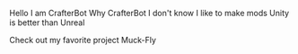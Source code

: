 Hello I am CrafterBot 
   Why CrafterBot I don't know
   I like to make mods
   Unity is better than Unreal

Check out my favorite project Muck-Fly
